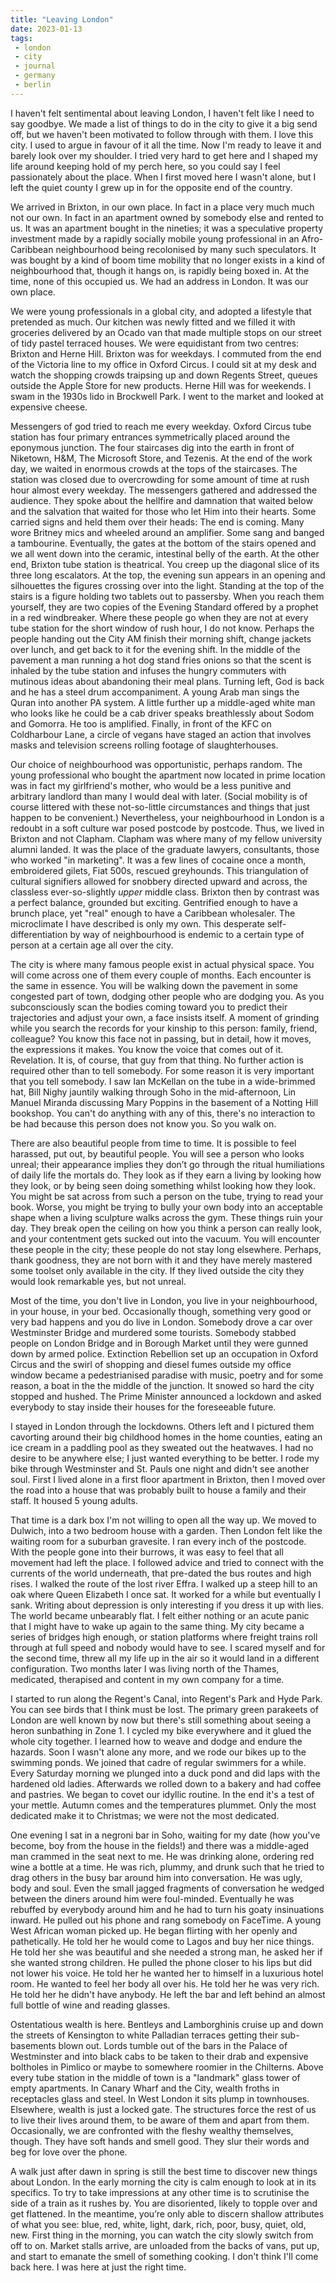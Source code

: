 ```yaml
---
title: "Leaving London"
date: 2023-01-13
tags:
 - london
 - city
 - journal
 - germany
 - berlin
---
```


I haven't felt sentimental about leaving London, I haven't felt like I need to say goodbye. We made a list of things to do in the city to give it a big send off, but we haven't been motivated to follow through with them. I love this city. I used to argue in favour of it all the time. Now I'm ready to leave it and barely look over my shoulder. I tried very hard to get here and I shaped my life around keeping hold of my perch here, so you could say I feel passionately about the place. When I first moved here I wasn't alone, but I left the quiet county I grew up in for the opposite end of the country.

We arrived in Brixton, in our own place. In fact in a place very much much not our own. In fact in an apartment owned by somebody else and rented to us. It was an apartment bought in the nineties; it was a speculative property investment made by a rapidly socially mobile young professional in an Afro-Caribbean neighbourhood being recolonised by many such speculators. It was bought by a kind of boom time mobility that no longer exists in a kind of neighbourhood that, though it hangs on, is rapidly being boxed in. At the time, none of this occupied us. We had an address in London. It was our own place.

We were young professionals in a global city, and adopted a lifestyle that pretended as much. Our kitchen was newly fitted and we filled it with groceries delivered by an Ocado van that made multiple stops on our street of tidy pastel terraced houses. We were equidistant from two centres: Brixton and Herne Hill. Brixton was for weekdays. I commuted from the end of the Victoria line to my office in Oxford Circus. I could sit at my desk and watch the shopping crowds traipsing up and down Regents Street, queues outside the Apple Store for new products. Herne Hill was for weekends. I swam in the 1930s lido in Brockwell Park. I went to the market and looked at expensive cheese.

Messengers of god tried to reach me every weekday. Oxford Circus tube station has four primary entrances symmetrically placed around the eponymous junction. The four staircases dig into the earth in front of Niketown, H&M, The Microsoft Store, and Tezenis. At the end of the work day, we waited in enormous crowds at the tops of the staircases. The station was closed due to overcrowding for some amount of time at rush hour almost every weekday. The messengers gathered and addressed the audience. They spoke about the hellfire and damnation that waited below and the salvation that waited for those who let Him into their hearts. Some carried signs and held them over their heads: The end is coming. Many wore Britney mics and wheeled around an amplifier. Some sang and banged a tambourine. Eventually, the gates at the bottom of the stairs opened and we all went down into the ceramic, intestinal belly of the earth. At the other end, Brixton tube station is theatrical. You creep up the diagonal slice of its three long escalators. At the top, the evening sun appears in an opening and silhouettes the figures crossing over into the light. Standing at the top of the stairs is a figure holding two tablets out to passersby. When you reach them yourself, they are two copies of the Evening Standard offered by a prophet in a red windbreaker. Where these people go when they are not at every tube station for the short window of rush hour, I do not know. Perhaps the people handing out the City AM finish their morning shift, change jackets over lunch, and get back to it for the evening shift. In the middle of the pavement a man running a hot dog stand fries onions so that the scent is inhaled by the tube station and infuses the hungry commuters with mutinous ideas about abandoning their meal plans. Turning left, God is back and he has a steel drum accompaniment. A young Arab man sings the Quran into another PA system. A little further up a middle-aged white man who looks like he could be a cab driver speaks breathlessly about Sodom and Gomorra. He too is amplified. Finally, in front of the KFC on Coldharbour Lane, a circle of vegans have staged an action that involves masks and television screens rolling footage of slaughterhouses.

Our choice of neighbourhood was opportunistic, perhaps random. The young professional who bought the apartment now located in prime location was in fact my girlfriend's mother, who would be a less punitive and arbitrary landlord than many I would deal with later. (Social mobility is of course littered with these not-so-little circumstances and things that just happen to be convenient.) Nevertheless, your neighbourhood in London is a redoubt in a soft culture war posed postcode by postcode. Thus, we lived in Brixton and not Clapham. Clapham was where many of my fellow university alumni landed. It was the place of the graduate lawyers, consultants, those who worked "in marketing". It was a few lines of cocaine once a month, embroidered gilets, Fiat 500s, rescued greyhounds. This triangulation of cultural signifiers allowed for snobbery directed upward and across, the classless ever-so-slightly *upper* middle class. Brixton then by contrast was a perfect balance, grounded but exciting. Gentrified enough to have a brunch place, yet "real" enough to have a Caribbean wholesaler. The microclimate I have described is only my own. This desperate self-differentiation by way of neighbourhood is endemic to a certain type of person at a certain age all over the city.

The city is where many famous people exist in actual physical space. You will come across one of them every couple of months. Each encounter is the same in essence. You will be walking down the pavement in some congested part of town, dodging other people who are dodging you. As you subconsciously scan the bodies coming toward you to predict their trajectories and adjust your own, a face insists itself. A moment of grinding while you search the records for your kinship to this person: family, friend, colleague? You know this face not in passing, but in detail, how it moves, the expressions it makes. You know the voice that comes out of it. Revelation. It is, of course, that guy from that thing. No further action is required other than to tell somebody. For some reason it is very important that you tell somebody. I saw Ian McKellan on the tube in a wide-brimmed hat, Bill Nighy jauntily walking through Soho in the mid-afternoon, Lin Manuel Miranda discussing Mary Poppins in the basement of a Notting Hill bookshop. You can't do anything with any of this, there's no interaction to be had because this person does not know you. So you walk on.

There are also beautiful people from time to time. It is possible to feel harassed, put out, by beautiful people. You will see a person who looks unreal; their appearance implies they don’t go through the ritual humiliations of daily life the mortals do. They look as if they earn a living by looking how they look, or by being seen doing something whilst looking how they look. You might be sat across from such a person on the tube, trying to read your book. Worse, you might be trying to bully your own body into an acceptable shape when a living sculpture walks across the gym. These things ruin your day. They break open the ceiling on how you think a person can really look, and your contentment gets sucked out into the vacuum. You will encounter these people in the city; these people do not stay long elsewhere. Perhaps, thank goodness, they are not born with it and they have merely mastered some toolset only available in the city. If they lived outside the city they would look remarkable yes, but not unreal.

Most of the time, you don't live in London, you live in your neighbourhood, in your house, in your bed. Occasionally though, something very good or very bad happens and you do live in London. Somebody drove a car over Westminster Bridge and murdered some tourists. Somebody stabbed people on London Bridge and in Borough Market until they were gunned down by armed police. Extinction Rebellion set up an occupation in Oxford Circus and the swirl of shopping and diesel fumes outside my office window became a pedestrianised paradise with music, poetry and for some reason, a boat in the the middle of the junction. It snowed so hard the city stopped and hushed. The Prime Minister announced a lockdown and asked everybody to stay inside their houses for the foreseeable future.

I stayed in London through the lockdowns. Others left and I pictured them cavorting around their big childhood homes in the home counties, eating an ice cream in a paddling pool as they sweated out the heatwaves. I had no desire to be anywhere else; I just wanted everything to be better. I rode my bike through Westminster and St. Pauls one night and didn't see another soul. First I lived alone in a first floor apartment in Brixton, then I moved over the road into a house that was probably built to house a family and their staff. It housed 5 young adults.

That time is a dark box I'm not willing to open all the way up. We moved to Dulwich, into a two bedroom house with a garden. Then London felt like the waiting room for a suburban gravesite. I ran every inch of the postcode. With the people gone into their burrows, it was easy to feel that all movement had left the place. I followed advice and tried to connect with the currents of the world underneath, that pre-dated the bus routes and high rises. I walked the route of the lost river Effra. I walked up a steep hill to an oak where Queen Elizabeth I once sat. It worked for a while but eventually I sank. Writing about depression is only interesting if you dress it up with lies. The world became unbearably flat. I felt either nothing or an acute panic that I might have to wake up again to the same thing. My city became a series of bridges high enough, or station platforms where freight trains roll through at full speed and nobody would have to see. I scared myself and for the second time, threw all my life up in the air so it would land in a different configuration. Two months later I was living north of the Thames, medicated, therapised and content in my own company for a time.

I started to run along the Regent's Canal, into Regent's Park and Hyde Park. You can see birds that I think must be lost. The primary green parakeets of London are well known by now but there's still something about seeing a heron sunbathing in Zone 1. I cycled my bike everywhere and it glued the whole city together. I learned how to weave and dodge and endure the hazards. Soon I wasn't alone any more, and we rode our bikes up to the swimming ponds. We joined that cadre of regular swimmers for a while. Every Saturday morning we plunged into a duck pond and did laps with the hardened old ladies. Afterwards we rolled down to a bakery and had coffee and pastries. We began to covet our idyllic routine. In the end it's a test of your mettle. Autumn comes and the temperatures plummet. Only the most dedicated make it to Christmas; we were not the most dedicated.

One evening I sat in a negroni bar in Soho, waiting for my date (how you've become, boy from the house in the fields!) and there was a middle-aged man crammed in the seat next to me. He was drinking alone, ordering red wine a bottle at a time. He was rich, plummy, and drunk such that he tried to drag others in the busy bar around him into conversation. He was ugly, body and soul. Even the small jagged fragments of conversation he wedged between the diners around him were foul-minded. Eventually he was rebuffed by everybody around him and he had to turn his goaty insinuations inward. He pulled out his phone and rang somebody on FaceTime. A young West African woman picked up. He began flirting with her openly and pathetically. He told her he would come to Lagos and buy her nice things. He told her she was beautiful and she needed a strong man, he asked her if she wanted strong children. He pulled the phone closer to his lips but did not lower his voice. He told her he wanted her to himself in a luxurious hotel room. He wanted to feel her body all over his. He told her he was very rich. He told her he didn't have anybody. He left the bar and left behind an almost full bottle of wine and reading glasses.

Ostentatious wealth is here. Bentleys and Lamborghinis cruise up and down the streets of Kensington to white Palladian terraces getting their sub-basements blown out. Lords tumble out of the bars in the Palace of Westminster and into black cabs to be taken to their drab and expensive boltholes in Pimlico or maybe to somewhere roomier in the Chilterns. Above every tube station in the middle of town is a "landmark" glass tower of empty apartments. In Canary Wharf and the City, wealth froths in receptacles glass and steel. In West London it sits plump in townhouses. Elsewhere, wealth is just a locked gate. The structures force the rest of us to live their lives around them, to be aware of them and apart from them. Occasionally, we are confronted with the fleshy wealthy themselves, though. They have soft hands and smell good. They slur their words and beg for love over the phone.

A walk just after dawn in spring is still the best time to discover new things about London. In the early morning the city is calm enough to look at in its specifics. To try to take impressions at any other time is to scrutinise the side of a train as it rushes by. You are disoriented, likely to topple over and get flattened. In the meantime, you’re only able to discern shallow attributes of what you see: blue, red, white, light, dark, rich, poor, busy, quiet, old, new. First thing in the morning, you can watch the city slowly switch from off to on. Market stalls arrive, are unloaded from the backs of vans, put up, and start to emanate the smell of something cooking. I don't think I'll come back here. I was here at just the right time.